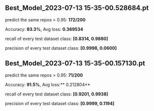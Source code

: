 ## Best_Model_2023-07-13 15-35-00.528684.pt
predict the same repos > 0.95: **172/200**

Accuracy: **83.3%**, Avg loss: **0.369534**

recall of every test dataset class:  **[0.8314, 0.9880]**

precision of every test dataset class:  **[0.9998, 0.0600]**



## Best_Model_2023-07-13 15-35-00.157130.pt
predict the same repos > 0.95: **71/200**

Accuracy: **91.5%**, Avg loss:** 0.212804**

recall of every test dataset class:  **[0.9201, 0.9938]**

precision of every test dataset class:  **[0.9999, 0.1194]**
